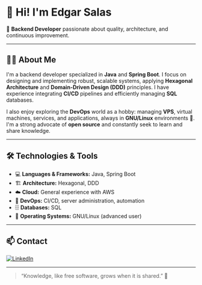 # 👋 Hi! I'm Edgar Salas

🎯 **Backend Developer** passionate about quality, architecture, and continuous improvement.

---

## 🧑‍💻 About Me

I'm a backend developer specialized in **Java** and **Spring Boot**. I focus on designing and implementing robust, scalable systems, applying **Hexagonal Architecture** and **Domain-Driven Design (DDD)** principles. I have experience integrating **CI/CD** pipelines and efficiently managing **SQL** databases.

I also enjoy exploring the **DevOps** world as a hobby: managing **VPS**, virtual machines, services, and applications, always in **GNU/Linux** environments 🐧. I'm a strong advocate of **open source** and constantly seek to learn and share knowledge.

---

## 🛠️ Technologies & Tools

- 💻 **Languages & Frameworks:** Java, Spring Boot
- 🏗️ **Architecture:** Hexagonal, DDD
- ☁️ **Cloud:** General experience with AWS
- 🚀 **DevOps:** CI/CD, server administration, automation
- 🗄️ **Databases:** SQL
- 🐧 **Operating Systems:** GNU/Linux (advanced user)

---

## 📫 Contact

[![LinkedIn](https://img.shields.io/badge/LinkedIn-Edgar%20Salas-blue?style=for-the-badge&logo=linkedin)](https://www.linkedin.com/in/ejsalas/)

---

> “Knowledge, like free software, grows when it is shared.” 🐧
